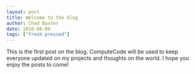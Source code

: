 ```yaml
---
layout: post
title: Welcome to the blog
author: Chad Baxter
date: 2018-06-09
tags: ["fresh pressed"]
---
```


This is the first post on the blog. ComputeCode will be used to keep everyone updated on my projects and thoughts on the world. I hope you enjoy the posts to come!
